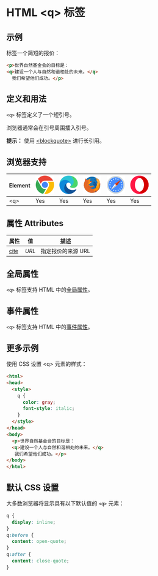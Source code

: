 HTML \<q> 标签
===

## 示例

标签一个简短的报价：

```html idoc:preview
<p>世界自然基金会的目标是：
<q>建设一个人与自然和谐相处的未来。</q>
  我们希望他们成功。</p>
```

## 定义和用法

`<q>` 标签定义了一个短引号。

浏览器通常会在引号周围插入引号。

**提示：** 使用 [\<blockquote>](./blockquote.md) 进行长引用。

## 浏览器支持

| Element | ![chrome][1] | ![edge][2] | ![firefox][3] | ![safari][4] | ![opera][5] |
| ------- | --- | --- | --- | --- | --- |
| \<q>    | Yes | Yes | Yes | Yes | Yes |

## 属性 Attributes

| 属性 | 值 | 描述 |
| ---- | ---- | ---- |
| [cite](./q_cite.md) | *URL* | 指定报价的来源 URL |

## 全局属性

`<q>` 标签支持 HTML 中的[全局属性](../reference/standardattributes.md)。

## 事件属性

`<q>` 标签支持 HTML 中的[事件属性](../reference/eventattributes.md)。

## 更多示例

使用 CSS 设置 \<q> 元素的样式：

```html idoc:preview:iframe
<html>
<head>
  <style>
    q {
      color: gray;
      font-style: italic;
    }
  </style>
</head>
<body>
  <p>世界自然基金会的目标是：
  <q>建设一个人与自然和谐相处的未来。</q>
   我们希望他们成功。</p>
</body>
</html>
```

## 默认 CSS 设置

大多数浏览器将显示具有以下默认值的 `<q>` 元素：

```css
q {
  display: inline;
}
q:before {
  content: open-quote;
}
q:after {
  content: close-quote;
}
```

[1]: ../assets/chrome.svg
[2]: ../assets/edge.svg
[3]: ../assets/firefox.svg
[4]: ../assets/safari.svg
[5]: ../assets/opera.svg